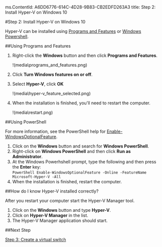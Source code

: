 ms.ContentId: A6DD6776-614C-4D28-9B83-CB2EDFD263A3
title: Step 2: Install Hyper-V on Windows 10

#Step 2: Install Hyper-V on Windows 10

Hyper-V can be installed using [Programs and Features](#UsingProgramsandFeatures) or [Windows Powershell](#UsingPowerShell).

##Using Programs and Features

1.  Right-click the **Windows** button and then click **Programs and Features**.
    
    !(media\programs_and_features.png)
2.  Click **Turn Windows features on or off**.
3.  Select **Hyper-V**, click **OK**
    
    !(media\hyper-v_feature_selected.png)
4.  When the installation is finished, you'll need  to restart the computer.
    
    !(media\restart.png)

##Using PowerShell

For more information, see the PowerShell help for [Enable-WindowsOptionalFeature](https://technet.microsoft.com/library/hh852172.aspx).

1.  Click on the **Windows** button and search for **Windows PowerShell**.
2.  Right-click on **Windows PowerShell** and then click **Run as Administrator**.
3.  At the Windows Powerhshell prompt, type the following and then press the **Enter** key:  
    ` PowerShell
    Enable-WindowsOptionalFeature -Online -FeatureName Microsoft-Hyper-V -All
    `
4.  When the installation is finished, restart the computer.

##How do I know Hyper-V installed correctly?

After you restart your computer start the Hyper-V Manager tool.

1.  Click on the **Windows** button and type **Hyper-V**.
2.  Click on **Hyper-V Manager** in the list.
3.  The Hyper-V Manager application should start.

##Next Step

[Step 3: Create a virtual switch](walkthrough_virtual_switch.md)


